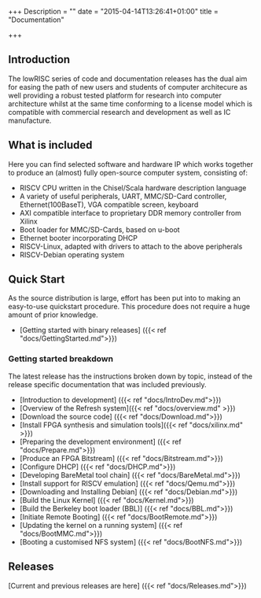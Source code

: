 +++
Description = ""
date = "2015-04-14T13:26:41+01:00"
title = "Documentation"

+++

## Introduction

The lowRISC series of code and documentation releases has the dual aim for easing the path of new users and students of computer
architecure as well providing a robust tested platform for research into computer architecture whilst at the same time conforming to a license model which is compatible with commercial research and development as well as IC manufacture.

## What is included

Here you can find selected software and hardware IP which works together to produce an (almost) fully open-source computer system, consisting of:

* RISCV CPU written in the Chisel/Scala hardware description language
* A variety of useful peripherals, UART, MMC/SD-Card controller, Ethernet(100BaseT), VGA compatible screen, keyboard
* AXI compatible interface to proprietary DDR memory controller from Xilinx
* Boot loader for MMC/SD-Cards, based on u-boot
* Ethernet booter incorporating DHCP
* RISCV-Linux, adapted with drivers to attach to the above peripherals
* RISCV-Debian operating system

## Quick Start

As the source distribution is large, effort has been put into to making an easy-to-use quickstart procedure. This procedure does not require a huge amount of prior knowledge.

* [Getting started with binary releases] ({{< ref "docs/GettingStarted.md">}})

### Getting started breakdown

The latest release has the instructions broken down by topic, instead of the release specific documentation that was included previously.

* [Introduction to development] ({{< ref "docs/IntroDev.md">}})
* [Overview of the Refresh system]({{< ref "docs/overview.md" >}})
* [Download the source code] ({{< ref "docs/Download.md">}})
* [Install FPGA synthesis and simulation tools]({{< ref "docs/xilinx.md" >}})
* [Preparing the development environment] ({{< ref "docs/Prepare.md">}})
* [Produce an FPGA Bitstream] ({{< ref "docs/Bitstream.md">}})
* [Configure DHCP] ({{< ref "docs/DHCP.md">}})
* [Developing BareMetal tool chain] ({{< ref "docs/BareMetal.md">}})
* [Install support for RISCV emulation] ({{< ref "docs/Qemu.md">}})
* [Downloading and Installing Debian] ({{< ref "docs/Debian.md">}})
* [Build the Linux Kernel] ({{< ref "docs/Kernel.md">}})
* [Build the Berkeley boot loader (BBL)] ({{< ref "docs/BBL.md">}})
* [Initiate Remote Booting] ({{< ref "docs/BootRemote.md">}})
* [Updating the kernel on a running system] ({{< ref "docs/BootMMC.md">}})
* [Booting a customised NFS system] ({{< ref "docs/BootNFS.md">}})

## Releases
[Current and previous releases are here] ({{< ref "docs/Releases.md">}})
